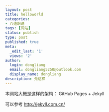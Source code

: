```yaml
---
layout: post
title: helloworld
categories:
- 八道胡说
tags: [网站]
status: publish
type: post
published: true
meta:
  _edit_last: '1'
  views: '2'
author:
  login: dongliang
  email: dongliang5250@outlook.com
  display_name: dongliang
description: 先这样
---
```


本网站大概是这样的架构：
GitHub Pages + Jekyll

可以参考   http://jekyll.com.cn/


